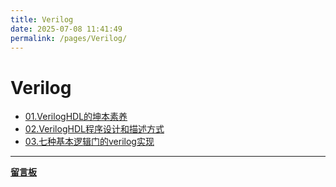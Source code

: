 ```yaml
---
title: Verilog
date: 2025-07-08 11:41:49
permalink: /pages/Verilog/
---
```


# Verilog

- [01.VerilogHDL的坤本素养](/pages/Verilog_01/)
- [02.VerilogHDL程序设计和描述方式](/pages/Verilog_02/)
- [03.七种基本逻辑门的verilog实现](/pages/Verilog_03/)
---

**[留言板](/message-board)** 